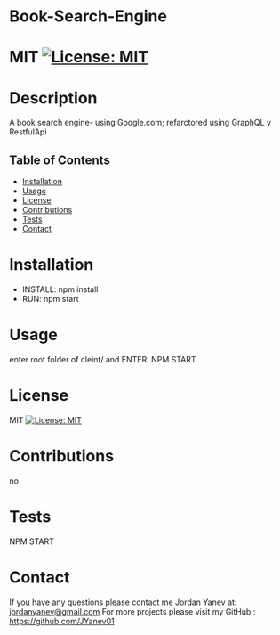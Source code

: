 # Book-Search-Engine
  # MIT [![License: MIT](https://img.shields.io/badge/License-MIT-yellow.svg)](https://opensource.org/licenses/MIT)

  # Description
  A book search engine- using Google.com; refarctored using GraphQL v RestfulApi

  ## Table of Contents
  * [Installation](#installation)
  * [Usage](#usage)
  * [License](#license)
  * [Contributions](#contributions)
  * [Tests](#tests)
  * [Contact](#contact)

  

  # Installation
  * INSTALL: npm install
  * RUN: npm start

  # Usage
  enter root folder of cleint/ and ENTER: NPM START

  # License
  MIT [![License: MIT](https://img.shields.io/badge/License-MIT-yellow.svg)](https://opensource.org/licenses/MIT)

  # Contributions
  no

  # Tests
  NPM START

  # Contact
  If you have any questions please contact me Jordan Yanev at: jordanyanev@gmail.com 
  For more projects please visit my GitHub : https://github.com/JYanev01
